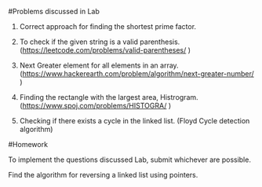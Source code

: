 #Problems discussed in Lab

1. Correct approach for finding the shortest prime factor.

1. To check if the given string is a valid parenthesis. (https://leetcode.com/problems/valid-parentheses/ )

2. Next Greater element for all elements in an array. (https://www.hackerearth.com/problem/algorithm/next-greater-number/ )

3. Finding the rectangle with the largest area, Histrogram. (https://www.spoj.com/problems/HISTOGRA/ )

4. Checking if there exists a cycle in the linked list. (Floyd Cycle detection algorithm)


#Homework

To implement the questions discussed Lab, submit whichever are possible.

Find the algorithm for reversing a linked list using pointers.